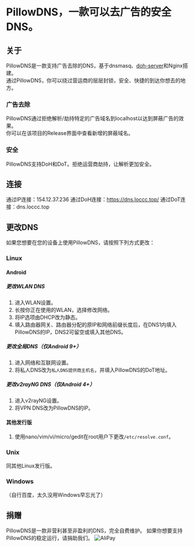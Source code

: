 # PillowDNS，一款可以去广告的安全DNS。

## 关于
PillowDNS是一款支持广告去除的DNS，基于dnsmasq、[doh-server](https://github.com/m13253/dns-over-https)和Nginx搭建。    
通过PillowDNS，你可以绕过营运商的层层封锁，安全、快捷的到达你想去的地方。

### 广告去除
PillowDNS通过拒绝解析/劫持特定的广告域名到localhost以达到屏蔽广告的效果。      
你可以在该项目的Release界面中查看新增的屏蔽域名。

### 安全
PillowDNS支持DoH和DoT。拒绝运营商劫持，让解析更加安全。

## 连接
通过IP连接：154.12.37.236
通过DoH连接：https://dns.loccc.top/
通过DoT连接：dns.loccc.top

## 更改DNS
如果您想要在您的设备上使用PillowDNS，请按照下列方式更改：

### Linux
#### Android
##### 更改WLAN DNS
1. 进入WLAN设置。
2. 长按你正在使用的WLAN，选择修改网络。
3. 将IP选项由DHCP改为静态。
4. 填入路由器网关、路由器分配的原IP和网络前缀长度后，在DNS1内填入PillowDNS的IP，DNS2可留空或填入其他DNS。

##### 更改全局DNS（仅Android 9+）
1. 进入网络和互联网设置。
2. 将私人DNS改为`私人DNS提供商主机名`，并填入PillowDNS的DoT地址。

##### 更改v2rayNG DNS（仅Android 4+）
1. 进入v2rayNG设置。
2. 将VPN DNS改为PillowDNS的IP。

#### 其他发行版
1. 使用nano/vim/vi/micro/gedit在root用户下更改`/etc/resolve.conf`。

### Unix
同其他Linux发行版。

### Windows
（自行百度，太久没用Windows早忘光了）

## 捐赠
PillowDNS是一款非营利甚至非盈利的DNS，完全自费维护。
如果你想要支持PillowDNS的稳定运行，请捐助我们。
![AliPay](https://zzchumo.github.io/zzChat-Online/alipay.jpg)
